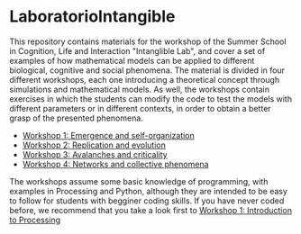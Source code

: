 # LaboratorioIntangible

This repository contains materials for the workshop of the Summer School in Cognition, Life and Interaction "Intanglible Lab", and cover a set of examples of how mathematical models can be applied to different biological, cognitive and social phenomena. The material is divided in four different workshops, each one introducing a theoretical concept through simulations and mathematical models. As well, the workshops contain exercises in which the students can modify the code to test the models with different parameters or in different contexts, in order to obtain a better grasp of the presented phenomena.

* [Workshop 1: Emergence and self-organization](https://github.com/IsaacLab/LaboratorioIntangible/blob/master/T1/README.md)
* [Workshop 2: Replication and evolution](https://github.com/IsaacLab/LaboratorioIntangible/blob/master/T2/README.md)
* [Workshop 3: Avalanches and criticality](https://github.com/IsaacLab/LaboratorioIntangible/blob/master/T3/README.md)
* [Workshop 4: Networks and collective phenomena](https://github.com/IsaacLab/LaboratorioIntangible/blob/master/T3/README.md)

The workshops assume some basic knowledge of programming, with examples in Processing and Python, although they are intended to be easy to follow for students with begginer coding skills. If you have never coded before, we recommend that you take a look first to [Workshop 1: Introduction to Processing](https://github.com/IsaacLab/LaboratorioIntangible/blob/master/T0/README.md)
